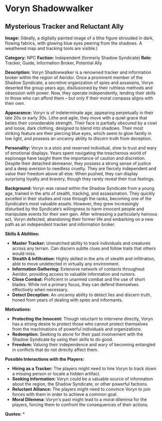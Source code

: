 # Voryn Shadowwalker

## Mysterious Tracker and Reluctant Ally

**Image:** (Ideally, a digitally painted image of a lithe figure shrouded in dark, flowing fabrics, with glowing blue eyes peering from the shadows. A weathered map and tracking tools are visible.)

**Category:** NPC
**Faction:** Independent (formerly Shadow Syndicate)
**Role:** Tracker, Guide, Information Broker, Potential Ally

**Description:**
Voryn Shadowwalker is a renowned tracker and information broker within the region of Aeridor. Once a prominent member of the Shadow Syndicate, a secretive organization of spies and assassins, Voryn deserted the group years ago, disillusioned by their ruthless methods and obsession with power. Now, they operate independently, lending their skills to those who can afford them – but only if their moral compass aligns with their own.

**Appearance:**
Voryn is of indeterminate age, appearing perpetually in their late 20s or early 30s. Lithe and agile, they move with a quiet grace that belies their considerable strength. Their face is partially obscured by a cowl and loose, dark clothing, designed to blend into shadows.  Their most striking feature are their piercing blue eyes, which seem to glow faintly in low light, and possess an uncanny ability to discern truth from deception.

**Personality:**
Voryn is a stoic and reserved individual, slow to trust and wary of emotional displays. Years spent navigating the treacherous world of espionage have taught them the importance of caution and discretion. Despite their detached demeanor, they possess a strong sense of justice and a deep aversion to needless cruelty. They are fiercely independent and value their freedom above all else. When pushed, they can display surprising loyalty and bravery, though they rarely reveal their true feelings.

**Background:**
Voryn was raised within the Shadow Syndicate from a young age, trained in the arts of stealth, tracking, and assassination. They quickly excelled in their studies and rose through the ranks, becoming one of the Syndicate’s most valuable assets. However, they grew increasingly disturbed by the Syndicate’s willingness to harm innocent people and manipulate events for their own gain. After witnessing a particularly heinous act, Voryn defected, abandoning their former life and embarking on a new path as an independent tracker and information broker.

**Skills & Abilities:**
*   **Master Tracker:** Unmatched ability to track individuals and creatures across any terrain. Can discern subtle clues and follow trails that others would miss.
*   **Stealth & Infiltration:** Highly skilled in the arts of stealth and infiltration, able to move undetected in virtually any environment.
*   **Information Gathering:** Extensive network of contacts throughout Aeridor, providing access to valuable information and rumors.
*   **Close Combat:** Proficient in unarmed combat and the use of short blades. While not a primary focus, they can defend themselves effectively when necessary.
*   **Detect Deception:** An uncanny ability to detect lies and discern truth, honed from years of dealing with spies and informants.

**Motivations:**
*   **Protecting the Innocent:** Though reluctant to intervene directly, Voryn has a strong desire to protect those who cannot protect themselves from the machinations of powerful individuals and organizations.
*   **Redemption:** Seeking to atone for their past involvement with the Shadow Syndicate by using their skills to do good.
*   **Freedom:** Valuing their independence and wary of becoming entangled in conflicts that do not directly affect them.

**Possible Interactions with the Players:**
*   **Hiring as a Tracker:** The players might need to hire Voryn to track down a missing person or locate a hidden artifact.
*   **Seeking Information:** Voryn could be a valuable source of information about the region, the Shadow Syndicate, or other powerful factions.
*   **Reluctant Alliance:** The players might need to convince Voryn to join forces with them in order to achieve a common goal.
*   **Moral Dilemma:** Voryn's past might lead to a moral dilemma for the players, forcing them to confront the consequences of their actions.

**Quotes:**
*   
